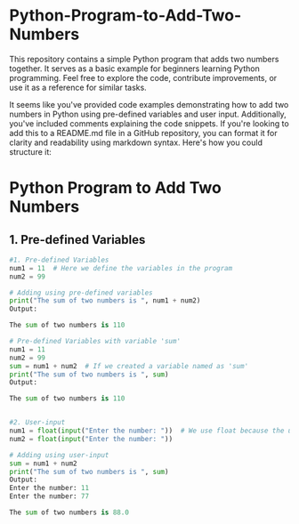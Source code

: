 # Python-Program-to-Add-Two-Numbers
This repository contains a simple Python program that adds two numbers together. It serves as a basic example for beginners learning Python programming. Feel free to explore the code, contribute improvements, or use it as a reference for similar tasks.

It seems like you've provided code examples demonstrating how to add two numbers in Python using pre-defined variables and user input. Additionally, you've included comments explaining the code snippets. If you're looking to add this to a README.md file in a GitHub repository, you can format it for clarity and readability using markdown syntax. Here's how you could structure it:


# Python Program to Add Two Numbers

## 1. Pre-defined Variables

```python
#1. Pre-defined Variables
num1 = 11  # Here we define the variables in the program
num2 = 99

# Adding using pre-defined variables
print("The sum of two numbers is ", num1 + num2)
Output:

The sum of two numbers is 110

# Pre-defined Variables with variable 'sum'
num1 = 11
num2 = 99
sum = num1 + num2  # If we created a variable named as 'sum'
print("The sum of two numbers is ", sum)
Output:

The sum of two numbers is 110


#2. User-input
num1 = float(input("Enter the number: "))  # We use float because the user can add decimal values, If we give int means integer values then the user can't add decimal values
num2 = float(input("Enter the number: "))

# Adding using user-input
sum = num1 + num2
print("The sum of two numbers is ", sum)
Output:
Enter the number: 11
Enter the number: 77

The sum of two numbers is 88.0

